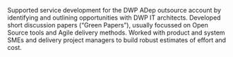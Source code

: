 ---
---
Supported service development for the DWP ADep outsource account by
identifying and outlining opportunities with DWP IT architects.
Developed short discussion papers (“Green Papers”), usually focussed on Open
Source tools and Agile delivery methods.
Worked with product and system SMEs and delivery project managers to build
robust estimates of effort and cost.
